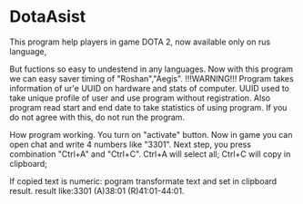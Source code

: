 # DotaAsist
This program help players in game DOTA 2,
now available only on rus language,

But fuctions so easy to undestend in any languages.
Now with this program we can easy saver timing of "Roshan","Aegis".
!!!WARNING!!!
Program takes information of ur'e UUID on hardware and stats of computer.
UUID used to take unique profile of user and use program without registration.
Also program read start and end date to take statistics of using program.
If you do not agree with this, do not run the program.

How program working.
You turn on "activate" button.
Now in game you can open chat and write 4 numbers like "3301".
Next step, you press combination "Ctrl+A" and "Ctrl+C".
  Ctrl+A will select all;
  Ctrl+C will copy in clipboard;

If copied text is numeric:
  pogram transformate text and set in clipboard result.
  result like:3301 (A)38:01  (R)41:01-44:01.
